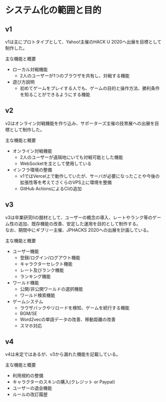 # システム化の範囲と目的

## v1

v1は主にプロトタイプとして、Yahoo!主催のHACK U 2020へ出展を目標として制作した。

主な機能と概要
- ローカル対戦機能
  - 2人のユーザーが1つのブラウザを共有し、対戦する機能
- 遊び方説明
  - 初めてゲームをプレイする人でも、ゲームの目的と操作方法、勝利条件を知ることができるようにする機能

## v2

v2はオンライン対戦機能を作り込み、サポーターズ主催の技育展への出展を目標として制作した。

主な機能と概要
- オンライン対戦機能
  - 2人のユーザーが遠隔地にいても対戦可能とした機能
  - WebSocketを主として使用している
- インフラ環境の整備
  - v1ではVercel上で動作していたが、サーバが必要になったことや今後の拡張性等を考えてさくらのVPS上に環境を整備
  - GitHub ActionsによるCIの追加

## v3

v3は卒業研究Ⅱの題材として、ユーザーの概念の導入、レートやランク等のゲーム性の追加、既存機能の改善、安定した運用を目的として制作する。  
なお、期間中にギブリー主催、JPHACKS 2020への出展を計画している。

主な機能と概要
- ユーザー機能
  - 登録/ログイン/ログアウト機能
  - キャラクターセレクト機能
  - レート及びランク機能
  - ランキング機能
- ワールド機能
  - 公開/非公開ワールドの選択機能
  - ワールド検索機能
- ゲームシステム
  - ラウザバックやリロードを検知、ゲームを続行する機能
  - BGM/SE
  - Word2vecの単語データの改善、移動距離の改善
  - スマホ対応

## v4

v4は未定ではあるが、v3から漏れた機能を記載している。

主な機能と概要
- 利用規約の整備
- キャラクターのスキンの購入(クレジット or Paypal)
- ユーザーの退会機能
- ルールの改訂履歴
